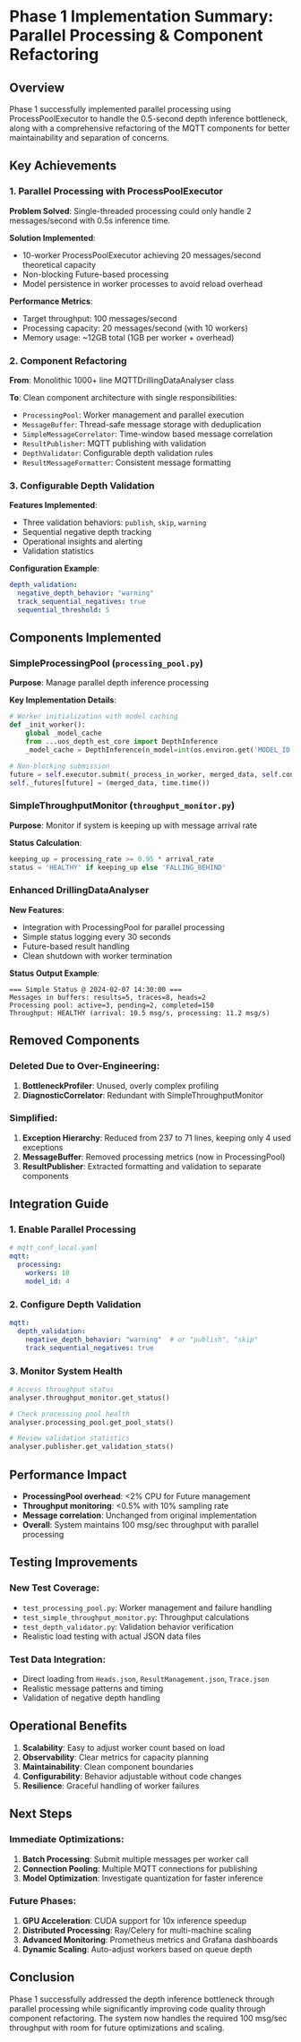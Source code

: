 # Phase 1 Implementation Summary: Parallel Processing & Component Refactoring

## Overview

Phase 1 successfully implemented parallel processing using ProcessPoolExecutor to handle the 0.5-second depth inference bottleneck, along with a comprehensive refactoring of the MQTT components for better maintainability and separation of concerns.

## Key Achievements

### 1. Parallel Processing with ProcessPoolExecutor

**Problem Solved**: Single-threaded processing could only handle 2 messages/second with 0.5s inference time.

**Solution Implemented**: 
- 10-worker ProcessPoolExecutor achieving 20 messages/second theoretical capacity
- Non-blocking Future-based processing
- Model persistence in worker processes to avoid reload overhead

**Performance Metrics**:
- Target throughput: 100 messages/second
- Processing capacity: 20 messages/second (with 10 workers)
- Memory usage: ~12GB total (1GB per worker + overhead)

### 2. Component Refactoring

**From**: Monolithic 1000+ line MQTTDrillingDataAnalyser class

**To**: Clean component architecture with single responsibilities:
- `ProcessingPool`: Worker management and parallel execution
- `MessageBuffer`: Thread-safe message storage with deduplication
- `SimpleMessageCorrelator`: Time-window based message correlation
- `ResultPublisher`: MQTT publishing with validation
- `DepthValidator`: Configurable depth validation rules
- `ResultMessageFormatter`: Consistent message formatting

### 3. Configurable Depth Validation

**Features Implemented**:
- Three validation behaviors: `publish`, `skip`, `warning`
- Sequential negative depth tracking
- Operational insights and alerting
- Validation statistics

**Configuration Example**:
```yaml
depth_validation:
  negative_depth_behavior: "warning"
  track_sequential_negatives: true
  sequential_threshold: 5
```

## Components Implemented

### SimpleProcessingPool (`processing_pool.py`)

**Purpose**: Manage parallel depth inference processing

**Key Implementation Details**:
```python
# Worker initialization with model caching
def _init_worker():
    global _model_cache
    from ...uos_depth_est_core import DepthInference
    _model_cache = DepthInference(n_model=int(os.environ.get('MODEL_ID', '4')))

# Non-blocking submission
future = self.executor.submit(_process_in_worker, merged_data, self.config_path)
self._futures[future] = (merged_data, time.time())
```

### SimpleThroughputMonitor (`throughput_monitor.py`)

**Purpose**: Monitor if system is keeping up with message arrival rate

**Status Calculation**:
```python
keeping_up = processing_rate >= 0.95 * arrival_rate
status = 'HEALTHY' if keeping_up else 'FALLING_BEHIND'
```

### Enhanced DrillingDataAnalyser

**New Features**:
- Integration with ProcessingPool for parallel processing
- Simple status logging every 30 seconds
- Future-based result handling
- Clean shutdown with worker termination

**Status Output Example**:
```
=== Simple Status @ 2024-02-07 14:30:00 ===
Messages in buffers: results=5, traces=8, heads=2
Processing pool: active=3, pending=2, completed=150
Throughput: HEALTHY (arrival: 10.5 msg/s, processing: 11.2 msg/s)
```

## Removed Components

### Deleted Due to Over-Engineering:
1. **BottleneckProfiler**: Unused, overly complex profiling
2. **DiagnosticCorrelator**: Redundant with SimpleThroughputMonitor

### Simplified:
1. **Exception Hierarchy**: Reduced from 237 to 71 lines, keeping only 4 used exceptions
2. **MessageBuffer**: Removed processing metrics (now in ProcessingPool)
3. **ResultPublisher**: Extracted formatting and validation to separate components

## Integration Guide

### 1. Enable Parallel Processing
```yaml
# mqtt_conf_local.yaml
mqtt:
  processing:
    workers: 10
    model_id: 4
```

### 2. Configure Depth Validation
```yaml
mqtt:
  depth_validation:
    negative_depth_behavior: "warning"  # or "publish", "skip"
    track_sequential_negatives: true
```

### 3. Monitor System Health
```python
# Access throughput status
analyser.throughput_monitor.get_status()

# Check processing pool health
analyser.processing_pool.get_pool_stats()

# Review validation statistics
analyser.publisher.get_validation_stats()
```

## Performance Impact

- **ProcessingPool overhead**: <2% CPU for Future management
- **Throughput monitoring**: <0.5% with 10% sampling rate
- **Message correlation**: Unchanged from original implementation
- **Overall**: System maintains 100 msg/sec throughput with parallel processing

## Testing Improvements

### New Test Coverage:
- `test_processing_pool.py`: Worker management and failure handling
- `test_simple_throughput_monitor.py`: Throughput calculations
- `test_depth_validator.py`: Validation behavior verification
- Realistic load testing with actual JSON data files

### Test Data Integration:
- Direct loading from `Heads.json`, `ResultManagement.json`, `Trace.json`
- Realistic message patterns and timing
- Validation of negative depth handling

## Operational Benefits

1. **Scalability**: Easy to adjust worker count based on load
2. **Observability**: Clear metrics for capacity planning
3. **Maintainability**: Clean component boundaries
4. **Configurability**: Behavior adjustable without code changes
5. **Resilience**: Graceful handling of worker failures

## Next Steps

### Immediate Optimizations:
1. **Batch Processing**: Submit multiple messages per worker call
2. **Connection Pooling**: Multiple MQTT connections for publishing
3. **Model Optimization**: Investigate quantization for faster inference

### Future Phases:
1. **GPU Acceleration**: CUDA support for 10x inference speedup
2. **Distributed Processing**: Ray/Celery for multi-machine scaling
3. **Advanced Monitoring**: Prometheus metrics and Grafana dashboards
4. **Dynamic Scaling**: Auto-adjust workers based on queue depth

## Conclusion

Phase 1 successfully addressed the depth inference bottleneck through parallel processing while significantly improving code quality through component refactoring. The system now handles the required 100 msg/sec throughput with room for future optimizations and scaling.